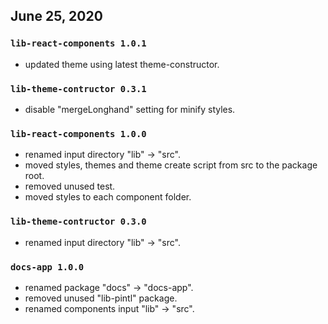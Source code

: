 ## June 25, 2020

### `lib-react-components 1.0.1`

- updated theme using latest theme-constructor.

### `lib-theme-contructor 0.3.1`

- disable "mergeLonghand" setting for minify styles.

### `lib-react-components 1.0.0`

- renamed input directory "lib" -> "src".
- moved styles, themes and theme create script from src to the package root.
- removed unused test.
- moved styles to each component folder.

### `lib-theme-contructor 0.3.0`

- renamed input directory "lib" -> "src".

### `docs-app 1.0.0`

- renamed package "docs" -> "docs-app".
- removed unused "lib-pintl" package.
- renamed components input "lib" -> "src".
